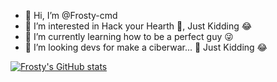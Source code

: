 - 👋 Hi, I’m @Frosty-cmd
- 👀 I’m interested in Hack your Hearth 🥵, Just Kidding 😂
- 🌱 I’m currently learning how to be a perfect guy 😜
- 💞️ I’m looking devs for make a ciberwar... 🔎 Just Kidding 😂

[![Frosty's GitHub stats](https://github-readme-stats.vercel.app/api?username=Frosty-cmd&show_icons=true&theme=cobalt)](https://github.com/anuraghazra/github-readme-stats)
